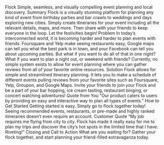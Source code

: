 Flock
Simple, seamless, and visually compelling event planning and local discovery.
Summary
Flock is a visually stunning platform for planning any kind of event from birthday parties and bar crawls to weddings and days exploring new cities. Simply create itineraries for your event including all the relevant details, maps, and more. Then share with your friends to keep everyone in the loop. Let the festivities begin!
Problem
In today’s interconnected world, it is becoming harder and harder to plan events with friends. Foursquare and Yelp make seeing restaurants easy, Google maps can tell you what the best park is in town, and your Facebook can tell you about upcoming parties. But what if you want to do all of that in one night? What if you want to plan a night out, or weekend with friends? Currently, no simple system exists to allow for event planning where you can gather reviews from all of your favorite online resources. 
Solution
Flock allows for simple and streamlined itinerary planning. It lets you to make a schedule of different events pulling reviews from your favorite sites such as Foursquare, Yelp, Groupon, and Google Maps. Invite your friends to join your Flock and be a part of your bar hopping, ice cream tasting, restaurant binging, or concert watching adventures! 
Quote from You
“Our product caters to users by providing an easy and interactive way to plan all types of events.”
How to Get Started
Getting started is easy. Simply go to flock.together today! Seeing recommended events, restaurants, or pre-made and highly ranked itineraries  doesn’t even require an account. 
Customer Quote
“My job requires me flying from city to city. Flock has made it really easy for me to plan my trips and discover the city’s hot spots in the limited time that I have. Riveting!”
Closing and Call to Action
What are you waiting for? Gather your flock together, and start planning your friend-filled extravaganza today.